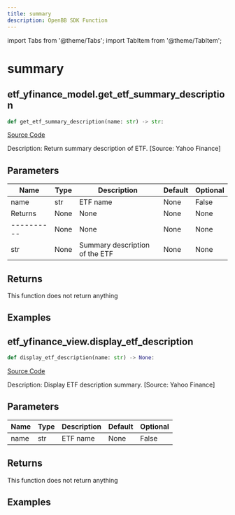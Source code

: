 ```yaml
---
title: summary
description: OpenBB SDK Function
---
```


import Tabs from '@theme/Tabs';
import TabItem from '@theme/TabItem';

# summary

<Tabs>
<TabItem value="model" label="Model" default>

## etf_yfinance_model.get_etf_summary_description

```python title='openbb_terminal/etf/yfinance_model.py'
def get_etf_summary_description(name: str) -> str:
```
[Source Code](https://github.com/OpenBB-finance/OpenBBTerminal/tree/main/openbb_terminal/etf/yfinance_model.py#L44)

Description: Return summary description of ETF. [Source: Yahoo Finance]

## Parameters

| Name | Type | Description | Default | Optional |
| ---- | ---- | ----------- | ------- | -------- |
| name | str | ETF name | None | False |
| Returns | None | None | None | None |
| ---------- | None | None | None | None |
| str | None | Summary description of the ETF | None | None |

## Returns

This function does not return anything

## Examples



</TabItem>
<TabItem value="view" label="View">

## etf_yfinance_view.display_etf_description

```python title='openbb_terminal/etf/yfinance_view.py'
def display_etf_description(name: str) -> None:
```
[Source Code](https://github.com/OpenBB-finance/OpenBBTerminal/tree/main/openbb_terminal/etf/yfinance_view.py#L103)

Description: Display ETF description summary. [Source: Yahoo Finance]

## Parameters

| Name | Type | Description | Default | Optional |
| ---- | ---- | ----------- | ------- | -------- |
| name | str | ETF name | None | False |

## Returns

This function does not return anything

## Examples



</TabItem>
</Tabs>